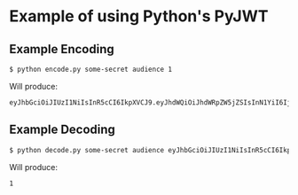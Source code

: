 # Example of using Python's PyJWT

## Example Encoding

```bash
$ python encode.py some-secret audience 1
```

Will produce:

```plain
eyJhbGciOiJIUzI1NiIsInR5cCI6IkpXVCJ9.eyJhdWQiOiJhdWRpZW5jZSIsInN1YiI6IjEifQ.17brM7M4qT_FU93vEzcUyTS72iQhiwPf_HV8KETKun0
```

## Example Decoding

```bash
$ python decode.py some-secret audience eyJhbGciOiJIUzI1NiIsInR5cCI6IkpXVCJ9.eyJhdWQiOiJhdWRpZW5jZSIsInN1YiI6IjEifQ.17brM7M4qT_FU93vEzcUyTS72iQhiwPf_HV8KETKun0
```

Will produce:

```plain
1
```
